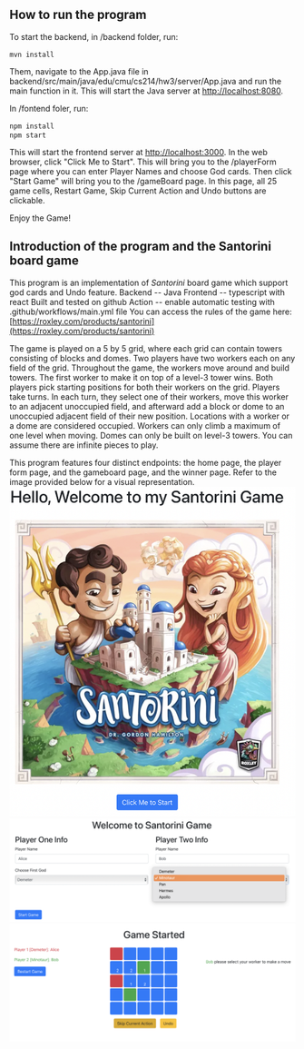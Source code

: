 ## How to run the program

To start the backend, in /backend folder, run:

```
mvn install
```

Them, navigate to the App.java file in backend/src/main/java/edu/cmu/cs214/hw3/server/App.java and run the main function in it.
This will start the Java server at [http://localhost:8080](http://localhost:8080/).

In /fontend foler, run:

```
npm install
npm start
```

This will start the frontend server at [http://localhost:3000](http://localhost:3000/).
In the web browser, click "Click Me to Start".
This will bring you to the /playerForm page where you can enter Player Names and choose God cards.
Then click "Start Game" will bring you to the /gameBoard page.
In this page, all 25 game cells, Restart Game, Skip Current Action and Undo buttons are clickable.

Enjoy the Game!

## Introduction of the program and the Santorini board game

This program is an implementation of _Santorini_ board game which support god cards and Undo feature.
Backend -- Java
Frontend -- typescript with react
Built and tested on github Action -- enable automatic testing with .github/workflows/main.yml file
You can access the rules of the game here: [https://roxley.com/products/santorini](https://roxley.com/products/santorini)

The game is played on a 5 by 5 grid, where each grid can contain towers consisting of blocks and domes. Two players have two workers each on any field of the grid. Throughout the game, the workers move around and build towers. The first worker to make it on top of a level-3 tower wins. Both players pick starting positions for both their workers on the grid. Players take turns. In each turn, they select one of their workers, move this worker to an adjacent unoccupied field, and afterward add a block or dome to an unoccupied adjacent field of their new position. Locations with a worker or a dome are considered occupied. Workers can only climb a maximum of one level when moving. Domes can only be built on level-3 towers. You can assume there are infinite pieces to play.

This program features four distinct endpoints: the home page, the player form page, and the gameboard page, and the winner page. Refer to the image provided below for a visual representation.
![Home page:](image/home_page.png)
![Player form page:](image/playerform_page.png)
![Gameboard page:](image/gameboard_page.png)
